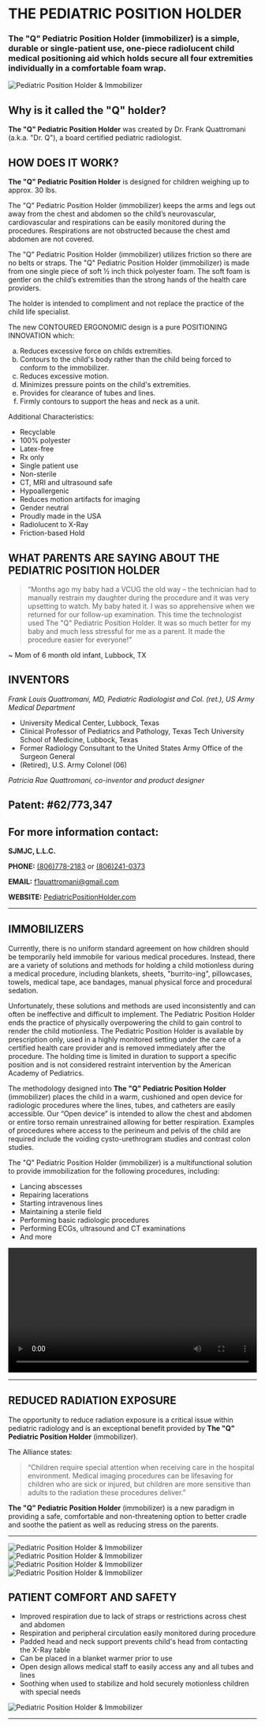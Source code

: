 # THE PEDIATRIC POSITION HOLDER

### **The "Q" Pediatric Position Holder** (immobilizer) is a simple, durable or single-patient use, one-piece radiolucent child medical positioning aid which holds secure all four extremities individually in a comfortable foam wrap.

![Pediatric Position Holder & Immobilizer](/images/hero-min.png)

## Why is it called the "Q" holder?

**The "Q" Pediatric Position Holder** was created by Dr. Frank Quattromani (a.k.a. "Dr. Q"), a board certified pediatric radiologist.

## HOW DOES IT WORK?

**The "Q" Pediatric Position Holder** is designed for children weighing up to approx. 30 lbs.

The "Q" Pediatric Position Holder (immobilizer) keeps the arms and legs out away from the chest and abdomen so the child’s neurovascular, cardiovascular and respirations can be easily monitored during the procedures. Respirations are not obstructed because the chest amd abdomen are not covered.

The "Q" Pediatric Position Holder (immobilizer) utilizes friction so there are no belts or straps. The "Q" Pediatric Position Holder (immobilizer) is made from one single piece of soft ½ inch thick polyester foam. The soft foam is gentler on the child’s extremities than the strong hands of the health care providers.
 
The holder is intended to compliment and not replace the practice of the child life specialist.

The new CONTOURED ERGONOMIC design is a pure POSITIONING INNOVATION which:

<ol type="a">
  <li>Reduces excessive force on childs extremities.</li>
  <li>Contours to the child's body rather than the child being forced to conform to the immobilizer.</li>
  <li>Reduces excessive motion.</li>
  <li>Minimizes pressure points on the child's extremities.</li>
  <li>Provides for clearance of tubes and lines.</li>
  <li>Firmly contours to support the heas and neck as a unit.</li>
</ol>
 
Additional Characteristics:
-	Recyclable                          
-	100% polyester
-	Latex-free
-	Rx only
-	Single patient use
-	Non-sterile
-	CT, MRI and ultrasound safe
-	Hypoallergenic
-	Reduces motion artifacts for imaging
-	Gender neutral
-	Proudly made in the USA <i class="fas fa-flag-usa"></i>
- Radiolucent to X-Ray
- Friction-based Hold

## WHAT PARENTS ARE SAYING ABOUT THE PEDIATRIC POSITION HOLDER
> “Months ago my baby had a VCUG the old way – the technician had to manually restrain my daughter during the procedure and it was very upsetting to watch. My baby hated it. I was so apprehensive when we returned for our follow-up examination. This time the technologist used The "Q" Pediatric Position Holder. It was so much better for my baby and much less stressful for me as a parent. It made the procedure easier for everyone!”  

~	Mom of 6 month old infant, Lubbock, TX

## INVENTORS
*Frank Louis Quattromani, MD, Pediatric Radiologist and Col. (ret.), US Army Medical Department*
* University Medical Center, Lubbock, Texas
* Clinical Professor of Pediatrics and Pathology, Texas Tech University School of Medicine, Lubbock, Texas
* Former Radiology Consultant to the United States Army Office of the Surgeon General
* (Retired), U.S. Army Colonel (06)

*Patricia Rae Quattromani, co-inventor and product designer*

**Patent: #62/773,347**
---

## For more information contact:

**SJMJC, L.L.C.**

**PHONE:** <a href="tel:1-806-778-2183">(806)778-2183</a> or <a href="tel:1-241-778-0373">(806)241-0373</a>

**EMAIL:** <f1quattromani@gmail.com>

**WEBSITE:** [PediatricPositionHolder.com](https://pediatricpositionholder.com)

---

## IMMOBILIZERS
Currently, there is no uniform standard agreement on how children should be temporarily held immobile for various medical procedures. Instead, there are a variety of solutions and methods for holding a child motionless during a medical procedure, including blankets, sheets, "burrito-ing", pillowcases, towels, medical tape, ace bandages, manual physical force and procedural sedation.

Unfortunately, these solutions and methods are used inconsistently and can often be ineffective and difficult to implement. The Pediatric Position Holder ends the practice of physically overpowering the child to gain control to render the child motionless. The Pediatric Position Holder is available by prescription only, used in a highly monitored setting under the care of a certified health care provider and is removed immediately after the procedure. The holding time is limited in duration to support a specific position and is not considered restraint intervention by the American Academy of Pediatrics.

The methodology designed into **The "Q" Pediatric Position Holder** (immobilizer) places the child in a warm, cushioned and open device for radiologic procedures where the lines, tubes, and catheters are easily accessible. Our “Open device” is intended to allow the chest and abdomen or entire torso remain unrestrained allowing for better respiration. Examples of procedures where access to the perineum and pelvis of the child are required include the voiding cysto-urethrogram studies and contrast colon studies.

The "Q" Pediatric Position Holder (immobilizer) is a multifunctional solution to provide immobilization for the following procedures, including:

-	Lancing abscesses
-	Repairing lacerations
-	Starting intravenous lines
-	Maintaining a sterile field
-	Performing basic radiologic procedures
-	Performing ECGs, ultrasound and CT examinations
-	And more

<video controls style="width: 100% !important; height: auto !important;">
  <source src="/images/IMG_7031.mp4" type="video/mp4">
  <source src="/images/IMG_7031.ogg" type="video/ogg">
  Your browser does not support HTML5 video.
</video>

---

## REDUCED RADIATION EXPOSURE
The opportunity to reduce radiation exposure is a critical issue within pediatric radiology and is an exceptional benefit provided by  **The "Q" Pediatric Position Holder** (immobilizer).

The Alliance states:

> “Children require special attention when receiving care in the hospital environment. Medical imaging procedures can be lifesaving for children who are sick or injured, but children are more sensitive than adults to the radiation these procedures deliver.”

**The "Q" Pediatric Position Holder** (immobilizer) is a new paradigm in providing a safe, comfortable and non-threatening option to better cradle and soothe the patient as well as reducing stress on the parents.

---

![Pediatric Position Holder & Immobilizer](/images/IMG_1641.jpg)
![Pediatric Position Holder & Immobilizer](/images/IMG_1672.jpg)
![Pediatric Position Holder & Immobilizer](/images/A82C3814-EC4F-456B-9FCA-E3D7A93AAC0E.jpeg)
![Pediatric Position Holder & Immobilizer](/images/IMG_1999.jpg)

##  PATIENT COMFORT AND SAFETY
- Improved respiration due to lack of straps or restrictions across chest and abdomen
- Respiration and peripheral circulation easily monitored during procedure
- Padded head and neck support prevents child's head from contacting the X-Ray table
- Can be placed in a blanket warmer prior to use
- Open design allows medical staff to easily access any and all tubes and lines
- Soothing when used to stabilize and hold securely motionless children with special needs

![Pediatric Position Holder & Immobilizer](/images/IMG_8546.jpg)

---
